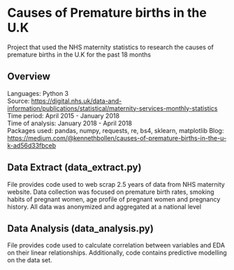 Causes of Premature births in the U.K
=======================================
Project that used the NHS maternity statistics to research the causes of premature births in the U.K for the past 18 months

Overview
----------
Languages: Python 3  
Source: https://digital.nhs.uk/data-and-information/publications/statistical/maternity-services-monthly-statistics  
Time period: April 2015 - January 2018  
Time of analysis: January 2018 - April 2018  
Packages used: pandas, numpy, requests, re, bs4, sklearn, matplotlib
Blog: https://medium.com/@kennethbollen/causes-of-premature-births-in-the-u-k-ad56d33fbceb

Data Extract (data_extract.py)
-------------------------------
File provides code used to web scrap 2.5 years of data from NHS maternity website. Data collection was focused on premature birth rates, smoking habits of pregnant women, age profile of pregnant women and pregnancy history. All data was anonymized and aggregated at a national level

Data Analysis (data_analysis.py)
--------------------------------
File provides code used to calculate correlation between variables and EDA on their linear relationships. Additionally, code contains predictive modelling on the data set.
